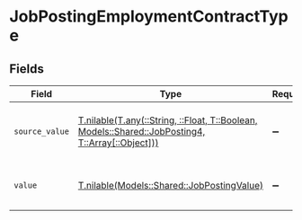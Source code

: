 # JobPostingEmploymentContractType


## Fields

| Field                                                                                                                                            | Type                                                                                                                                             | Required                                                                                                                                         | Description                                                                                                                                      | Example                                                                                                                                          |
| ------------------------------------------------------------------------------------------------------------------------------------------------ | ------------------------------------------------------------------------------------------------------------------------------------------------ | ------------------------------------------------------------------------------------------------------------------------------------------------ | ------------------------------------------------------------------------------------------------------------------------------------------------ | ------------------------------------------------------------------------------------------------------------------------------------------------ |
| `source_value`                                                                                                                                   | [T.nilable(T.any(::String, ::Float, T::Boolean, Models::Shared::JobPosting4, T::Array[::Object]))](../../models/shared/jobpostingsourcevalue.md) | :heavy_minus_sign:                                                                                                                               | The source value of the employment contract type.                                                                                                | FullTime                                                                                                                                         |
| `value`                                                                                                                                          | [T.nilable(Models::Shared::JobPostingValue)](../../models/shared/jobpostingvalue.md)                                                             | :heavy_minus_sign:                                                                                                                               | The employment contract type.                                                                                                                    | full_time                                                                                                                                        |